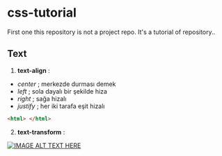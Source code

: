 # css-tutorial
First one this repository is not a project repo. It's a tutorial of repository.. 
## Text
1. **text-align** :
  - *center* ; merkezde durması demek
  - *left* ; sola dayalı bir şekilde hiza
  - *right* ; sağa hizalı
  - *justify* ; her iki tarafa eşit hizalı
```html
<html> </html>
```
2. **text-transform** : 

[![IMAGE ALT TEXT HERE](https://www.youtube.com/watch?v=Rts5pDLa3D4/013.jpg)](https://www.youtube.com/watch?v=Rts5pDLa3D4)
